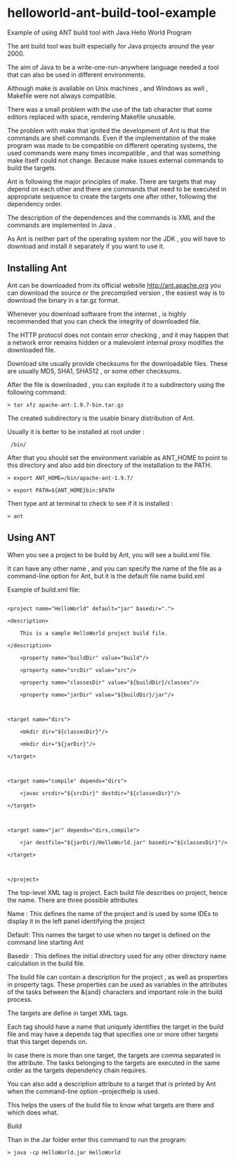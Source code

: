 # helloworld-ant-build-tool-example
Example of using ANT build tool with Java Hello World Program

The ant build tool was built especially for Java projects around the year 2000. 

 

The aim of Java to be a write-one-run-anywhere language needed a tool that can also be used in different environments. 

 

Although make is available on Unix machines , and Windows as well , Makefile were not always compatible. 

 

There was a small problem with the use of the tab character that some editors replaced with space, rendering Makefile unusable. 

 

The problem with make that ignited the development of Ant is that the commands are shell commands. Even if the implementation of the make program was made to be compatible on different operating systems, the used commands were many times incompatible , and that was something make itself could not change. Because make issues external commands to build  the targets. 

 

Ant is following the major principles of make. There are targets that may depend on each other and there are commands that need to be executed in appropriate sequence to create the targets one after other, following the dependency order. 

 

The description of the dependences and the commands is XML and the commands are implemented in Java . 

 

As Ant is neither part of the operating system nor the JDK , you will have to download and install it separately if you want to use it. 

 

## Installing Ant 

 

Ant can be downloaded from its official website http://ant.apache.org you can download the source or the precompiled version , the easiest way is to download the binary in a tar.gz format. 

 

Whenever you download software from the internet , is highly recommended that you can check the integrity of downloaded file. 

 

The HTTP protocol does not contain error checking , and it may happen that a network error remains hidden or a malevolent internal proxy modifies the downloaded file. 

 

Download site usually provide checksums for the downloadable files. These are usually MD5, SHA1, SHA512 , or some other checksums. 

 

After the file is downloaded , you can explode it to a subdirectory using the following command: 

 
```
> tar xfz apache-ant-1.9.7-bin.tar.gz 
```
 

The created subdirectory is the usable binary distribution of Ant. 

 

Usually it is better to be installed at root under : 

 
```
 /bin/ 
```
 

After that you should set the environment variable as ANT_HOME to point to this directory and also add bin directory of the installation to the PATH.        

 
```
> export ANT_HOME=/bin/apache-ant-1.9.7/ 

> export PATH=${ANT_HOME}bin:$PATH 
```
 

Then type ant at terminal to check to see if it is installed : 

 
```
> ant 
```
 

## Using ANT 

 

When you see a project to be build by Ant, you will see a build.xml file. 

 

It can have any other name , and you can specify the name of the file as a command-line option for Ant, but it is the default file name build.xml 

 

Example of build.xml file: 

 
```

<project name="HelloWorld" default="jar" basedir="."> 

<description> 

    This is a sample HelloWorld project build file. 

</description> 

    <property name="buildDir" value="build"/> 

    <property name="srcDir" value="src"/> 

    <property name="classesDir" value="${buildDir}/classes"/> 

    <property name="jarDir" value="${buildDir}/jar"/> 

  

<target name="dirs"> 

    <mkdir dir="${classesDir}"/> 

    <mkdir dir="${jarDir}"/> 

</target> 

  

<target name="compile" depends="dirs"> 

    <javac srcdir="${srcDir}" destdir="${classesDir}"/> 

</target> 

  

<target name="jar" depends="dirs,compile"> 

    <jar destfile="${jarDir}/HelloWorld.jar" basedir="${classesDir}"/> 

</target> 

  

</project> 

```
 

The top-level XML tag is project. Each build file describes on project, hence the name. There are three possible attributes 

 

Name : This defines the name of the project and is used by some IDEs to display it in the left panel identifying the project 

Default: This names the target to use when no target is defined on the command line starting Ant 

Basedir : This defines the initial directory used for any other directory name calculation in the build file. 

 

The build file can contain a description for the project , as well as properties in property tags. These properties can be used as variables in the attributes of the tasks between the &{and} characters and important role in the build process. 

 

The targets are define in target XML tags. 

 

Each tag should have a name that uniquely identifies the target in the build file and may have a depends tag that specifies one or more other targets that this target depends on. 

 

In case there is more than one target, the targets are comma separated in the attribute. The tasks belonging to the targets are executed in the same order as the targets dependency chain requires. 

 

You can also add a description attribute to a target that is printed by Ant when the command-line option –projecthelp is used. 

 

This helps the users of the build file to know what targets are there and which does what. 

 

Build 

 

Than in the Jar folder enter this command to run the program: 

 
```
> java -cp HelloWorld.jar HelloWorld 
```
 

 
